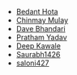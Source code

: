 <!--
    Guidelines:
        1. Do not delete anyone's name from this list
        2. Follow alphabetic order
        3. Use the given template below to add your name:
           - [Your Name](https://github.com/<Your-Username>)
-->

- [Bedant Hota](https://github.com/BedantH)
- [Chinmay Mulay](https://github.com/cmulay)
- [Dave Bhandari](https://github.com/Davekibh)
- [Pratham Yadav](https://github.com/ypratham)
- [Deep Kawale](https://github.com/Deepkk-9)
- [Saurabh1426](https://github.com/Saurabh1426)
- [saloni427](https://github.com/saloni427)
